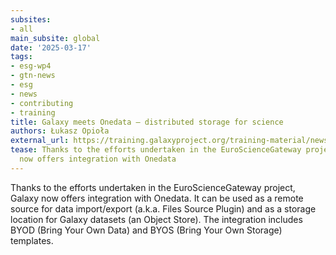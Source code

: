 ```yaml
---
subsites:
- all
main_subsite: global
date: '2025-03-17'
tags:
- esg-wp4
- gtn-news
- esg
- news
- contributing
- training
title: Galaxy meets Onedata — distributed storage for science
authors: Łukasz Opioła
external_url: https://training.galaxyproject.org/training-material/news/2025/03/17/galaxy-meets-onedata.html
tease: Thanks to the efforts undertaken in the EuroScienceGateway project, Galaxy
  now offers integration with Onedata
---
```

Thanks to the efforts undertaken in the EuroScienceGateway project, Galaxy now offers integration with Onedata. It can be used as a remote source for data import/export (a.k.a. Files Source Plugin) and as a storage location for Galaxy datasets (an Object Store). The integration includes BYOD (Bring Your Own Data) and BYOS (Bring Your Own Storage) templates.